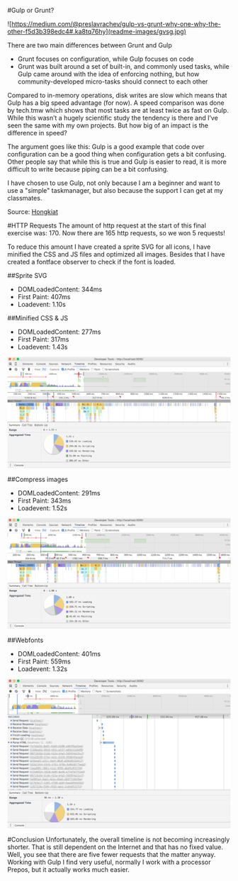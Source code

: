 #Gulp or Grunt?

![https://medium.com/@preslavrachev/gulp-vs-grunt-why-one-why-the-other-f5d3b398edc4#.ka8tq76hy](readme-images/gvsg.jpg)

There are two main differences between Grunt and Gulp
- Grunt focuses on configuration, while Gulp focuses on code
- Grunt was built around a set of built-in, and commonly used tasks, while Gulp came around with the idea of enforcing nothing, but how community-developed micro-tasks should connect to each other

Compared to in-memory operations, disk writes are slow which means that Gulp has a big speed advantage (for now). A speed comparison was done by tech.tmw which shows that most tasks are at least twice as fast on Gulp. While this wasn’t a hugely scientific study the tendency is there and I’ve seen the same with my own projects. But how big of an impact is the difference in speed?

The argument goes like this: Gulp is a good example that code over configuration can be a good thing when configuration gets a bit confusing. Other people say that while this is true and Gulp is easier to read, it is more difficult to write because piping can be a bit confusing.

I have chosen to use Gulp, not only because I am a beginner and want to use a "simple" taskmanager, but also because the support I can get at my classmates. 

Source: [Hongkiat](http://www.hongkiat.com/blog/gulp-vs-grunt/)

#HTTP Requests
The amount of http request at the start of this final exercise was: 170. Now there are 165 http requests, so we won 5 requests! 

To reduce this amount I have created a sprite SVG for all icons, I have minified the CSS and JS files and optimized all images. Besides that I have created a fontface observer to check if the font is loaded.

##Sprite SVG
- DOMLoadedContent: 344ms
- First Paint: 407ms
- Loadevent: 1.10s

##Minified CSS & JS 
- DOMLoadedContent: 277ms
- First Paint: 317ms
- Loadevent: 1.43s

![Minified CSS & JS](readme-images/minified-css-js.jpg)

##Compress images
- DOMLoadedContent: 291ms
- First Paint: 343ms
- Loadevent: 1.52s

![Images Compress](readme-images/images-compress.jpg)

##Webfonts
- DOMLoadedContent: 401ms
- First Paint: 559ms
- Loadevent: 1.32s

![Webfont](readme-images/webfont.jpg)

#Conclusion
Unfortunately, the overall timeline is not becoming increasingly shorter. That is still dependent on the Internet and that has no fixed value. Well, you see that there are five fewer requests that the matter anyway. Working with Gulp I find very useful, normally I work with a processor Prepos, but it actually works much easier.

